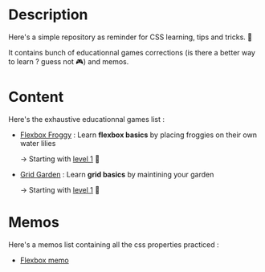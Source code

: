 # Description

Here's a simple repository as reminder for CSS learning, tips and tricks. :eyes:

It contains bunch of educationnal games corrections (is there a better way to learn ? guess not :video_game:) and memos.

# Content

Here's the exhaustive educationnal games list : 

- [Flexbox Froggy](https://flexboxfroggy.com/) : Learn **flexbox basics** by placing froggies on their own water lilies

    &rarr;  Starting with [level 1](./games/flexboxfroggy/level1.md) :eyes:

- [Grid Garden](https://codepip.com/games/grid-garden/) : Learn **grid basics** by maintining your garden

    &rarr;  Starting with [level 1](./games/gridgarden/level1.md) :eyes:

# Memos

Here's a memos list containing all the css properties practiced : 

- [Flexbox memo](./memos/flex.md)